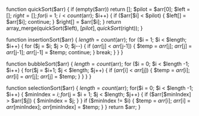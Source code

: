 function quickSort($arr)
{
    if (empty($arr)) return [];
    $pilot = $arr[0];
    $left = [];
    $right = [];
    for ($i = 1; $i < count($arr); $i++) {
        if ($arr[$i] < $pilot) {
            $left[] = $arr[$i];
            continue;
        }
        $right[] = $arr[$i];
    }
    return array_merge(quickSort($left), [$pilot], quickSort($right));
}

function insertionSort($arr)
{
    $length = count($arr);
    for ($i = 1; $i < $length; $i++) {
        for ($j = $i; $j > 0; $j--) {
            if ($arr[$j] < $arr[$j-1]) {
                $temp = $arr[$j];
                $arr[$j] = $arr[$j-1];
                $arr[$j-1] = $temp;
                continue;
            }
            break;
        }
    }
}

function bubbleSort($arr) {
    $length = count($arr);
    for ($i = 0; $i < $length -1; $i++) {
        for($j = $i+1; $j < $length; $j++) {
            if ($arr[$i] < $arr[$j]) {
                $temp = $arr[$i];
                $arr[$i] = $arr[$j];
                $arr[$j] = $temp;
            }
        }
    }
}

function selectionSort($arr) {
    $length = count($arr);
    for($i = 0; $i < $length -1; $i++) {
        $minIndex = $i;
        for ($j = $i + 1; $j < $length; $j++) {
            if ($arr[$minIndex] > $arr[$j]) {
                $minIndex = $j;
            }
        }
        if ($minIndex != $i) {
            $temp = $arr[$i];
            $arr[$i] = $arr[$minIndex];
            $arr[$minIndex] = $temp;
        }
    }
    return $arr;
}
